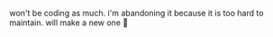 won't be coding as much. i'm abandoning it because it is too hard to maintain.
will make a new one 🤷
